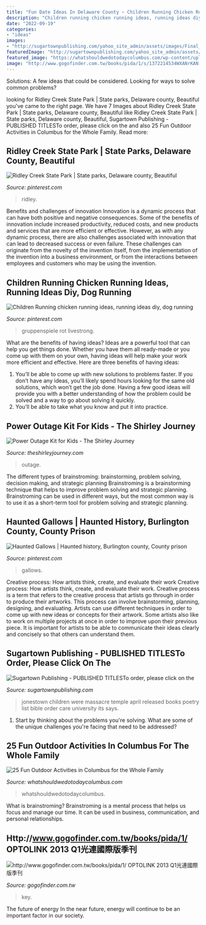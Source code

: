 ```yaml
---
title: "Fun Date Ideas In Delaware County ~ Children Running Chicken Running Ideas, Running Ideas Diy, Dog Running"
description: "Children running chicken running ideas, running ideas diy, dog running"
date: "2022-09-19"
categories:
- "ideas"
images:
- "http://sugartownpublishing.com/yahoo_site_admin/assets/images/Final_cover_medium.63112631_std.jpg"
featuredImage: "http://sugartownpublishing.com/yahoo_site_admin/assets/images/Final_cover_medium.63112631_std.jpg"
featured_image: "https://whatshouldwedotodaycolumbus.com/wp-content/uploads/2020/04/outdoor-fun-in-columbus-dinosaur.jpg"
image: "http://www.gogofinder.com.tw/books/pida/1/s/1372214534WXANrKAN.jpg"
---
```



Solutions: A few ideas that could be considered.
Looking for ways to solve common problems?

	

		
looking for Ridley Creek State Park | State parks, Delaware county, Beautiful you've came to the right page. We have 7 Images about Ridley Creek State Park | State parks, Delaware county, Beautiful like Ridley Creek State Park | State parks, Delaware county, Beautiful, Sugartown Publishing - PUBLISHED TITLESTo order, please click on the and also 25 Fun Outdoor Activities in Columbus for the Whole Family. Read more:
		
    
## Ridley Creek State Park | State Parks, Delaware County, Beautiful

<img loading=lazy src="https://i.pinimg.com/originals/ab/7d/83/ab7d83a1c69f80adef984870ec0b75d5.jpg" onerror="this.onerror=null;this.src='https://tse3.mm.bing.net/th?id=OIP.w5WoJiT9LW7rIlJzGsUQNgHaFj&amp;pid=15.1';" alt="Ridley Creek State Park | State parks, Delaware county, Beautiful">

_Source: pinterest.com_

>ridley. 

	

Benefits and challenges of innovation
Innovation is a dynamic process that can have both positive and negative consequences. Some of the benefits of innovation include increased productivity, reduced costs, and new products and services that are more efficient or effective. However, as with any dynamic process, there are also challenges associated with innovation that can lead to decreased success or even failure. These challenges can originate from the novelty of the invention itself, from the implementation of the invention into a business environment, or from the interactions between employees and customers who may be using the invention.

    
## Children Running Chicken Running Ideas, Running Ideas Diy, Dog Running

<img loading=lazy src="https://i.pinimg.com/originals/d8/66/a3/d866a3f9936a0439efdd20a9fa7c36e3.jpg" onerror="this.onerror=null;this.src='https://tse1.mm.bing.net/th?id=OIP.8n6fsGho915D3-jHioVRtwHaE9&amp;pid=15.1';" alt="Children Running chicken running ideas, running ideas diy, dog running">

_Source: pinterest.com_

>gruppenspiele rot livestrong. 

	

What are the benefits of having ideas?
Ideas are a powerful tool that can help you get things done. Whether you have them all ready-made or you come up with them on your own, having ideas will help make your work more efficient and effective. Here are three benefits of having ideas: 
1. You’ll be able to come up with new solutions to problems faster. If you don’t have any ideas, you’ll likely spend hours looking for the same old solutions, which won’t get the job done. Having a few good ideas will provide you with a better understanding of how the problem could be solved and a way to go about solving it quickly. 
2. You’ll be able to take what you know and put it into practice.

    
## Power Outage Kit For Kids - The Shirley Journey

<img loading=lazy src="https://theshirleyjourney.com/wp-content/uploads/2015/10/Power-Outage-Kit-for-Kids.png" onerror="this.onerror=null;this.src='https://tse1.mm.bing.net/th?id=OIP.OTltJCZSBDgSlPaUuvxU8gHaLL&amp;pid=15.1';" alt="Power Outage Kit for Kids - The Shirley Journey">

_Source: theshirleyjourney.com_

>outage. 

	

The different types of brainstroming: brainstorming, problem solving, decision making, and strategic planning
Brainstroming is a brainstorming technique that helps to improve problem solving and strategic planning. Brainstroming can be used in different ways, but the most common way is to use it as a short-term tool for problem solving and strategic planning.

    
## Haunted Gallows | Haunted History, Burlington County, County Prison

<img loading=lazy src="https://i.pinimg.com/1200x/84/ef/61/84ef61bbc7f37baeceeac891d3c9d565.jpg" onerror="this.onerror=null;this.src='https://tse2.mm.bing.net/th?id=OIP.rGraTn6ie2_B6ks05giZWwHaJ4&amp;pid=15.1';" alt="Haunted Gallows | Haunted history, Burlington county, County prison">

_Source: pinterest.com_

>gallows. 

	

Creative process: How artists think, create, and evaluate their work
Creative process: How artists think, create, and evaluate their work.
Creative process is a term that refers to the creative process that artists go through in order to produce their artworks. This process can involve brainstorming, planning, designing, and evaluating. Artists can use different techniques in order to come up with new ideas or concepts for their artwork. Some artists also like to work on multiple projects at once in order to improve upon their previous piece. It is important for artists to be able to communicate their ideas clearly and concisely so that others can understand them.

    
## Sugartown Publishing - PUBLISHED TITLESTo Order, Please Click On The

<img loading=lazy src="http://sugartownpublishing.com/yahoo_site_admin/assets/images/Final_cover_medium.63112631_std.jpg" onerror="this.onerror=null;this.src='https://tse2.mm.bing.net/th?id=OIP.wASCSJuJvISatSzjgwvyIgAAAA&amp;pid=15.1';" alt="Sugartown Publishing - PUBLISHED TITLESTo order, please click on the">

_Source: sugartownpublishing.com_

>jonestown children were massacre temple april released books poetry list bible order care university its says. 

	

1. Start by thinking about the problems you're solving. What are some of the unique challenges you're facing that need to be addressed? 

    
## 25 Fun Outdoor Activities In Columbus For The Whole Family

<img loading=lazy src="https://whatshouldwedotodaycolumbus.com/wp-content/uploads/2020/04/outdoor-fun-in-columbus-dinosaur.jpg" onerror="this.onerror=null;this.src='https://tse3.mm.bing.net/th?id=OIP.APq-o6j7DhIFBzdAQGjjhwHaJ4&amp;pid=15.1';" alt="25 Fun Outdoor Activities in Columbus for the Whole Family">

_Source: whatshouldwedotodaycolumbus.com_

>whatshouldwedotodaycolumbus. 

	

What is brainstroming? Brainstroming is a mental process that helps us focus and manage our time. It can be used in business, communication, and personal relationships.

    
## Http://www.gogofinder.com.tw/books/pida/1/ OPTOLINK 2013 Q1光連國際版季刊

<img loading=lazy src="http://www.gogofinder.com.tw/books/pida/1/s/1372214534WXANrKAN.jpg" onerror="this.onerror=null;this.src='https://tse4.mm.bing.net/th?id=OIP.qMKG5vJpnl_skv6s0kkB2wHaKf&amp;pid=15.1';" alt="http://www.gogofinder.com.tw/books/pida/1/ OPTOLINK 2013 Q1光連國際版季刊">

_Source: gogofinder.com.tw_

>key. 

	

The future of energy
In the near future, energy will continue to be an important factor in our society.

